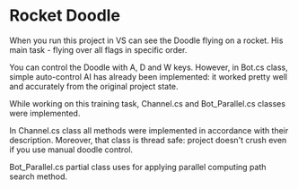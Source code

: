 # Rocket Doodle

When you run this project in VS can see the Doodle flying on a rocket.
His main task - flying over all flags in specific order.

You can control the Doodle with A, D and W keys.
However, in Bot.cs class, simple auto-control AI has already been implemented:
it worked pretty well and accurately from the original project state.

While working on this training task, Channel.cs and Bot_Parallel.cs classes were implemented.

In Channel.cs class all methods were implemented in accordance with their description.
Moreover, that class is thread safe: project doesn't crush even if you use manual doodle control.

Bot_Parallel.cs partial class uses for applying parallel computing path search method.